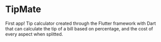 # TipMate
First app! Tip calculator created through the Flutter framework with Dart that can calculate the tip of a bill based on percentage, and the cost of every aspect when splitted.
